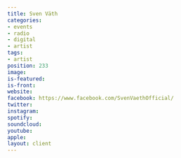```yaml
---
title: Sven Väth
categories:
- events
- radio
- digital
- artist
tags:
- artist
position: 233
image: 
is-featured: 
is-front: 
website: 
facebook: https://www.facebook.com/SvenVaethOfficial/
twitter: 
instagram: 
spotify: 
soundcloud: 
youtube: 
apple: 
layout: client
---
```


